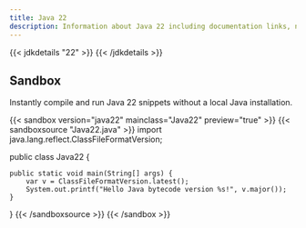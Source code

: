 ```yaml
---
title: Java 22
description: Information about Java 22 including documentation links, new APIs, added features and download options.
---
```


{{< jdkdetails "22" >}}
{{< /jdkdetails >}}

## Sandbox

Instantly compile and run Java 22 snippets without a local Java installation.

{{< sandbox version="java22" mainclass="Java22" preview="true" >}}
{{< sandboxsource "Java22.java" >}}
import java.lang.reflect.ClassFileFormatVersion;

public class Java22 {

    public static void main(String[] args) {
    	var v = ClassFileFormatVersion.latest();
        System.out.printf("Hello Java bytecode version %s!", v.major());
    }

}
{{< /sandboxsource >}}
{{< /sandbox >}}